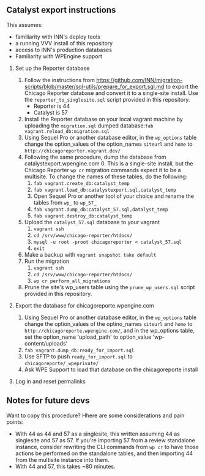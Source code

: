 ## Catalyst export instructions

This assumes:
- familiarity with INN's deploy tools
- a running VVV install of this repository
- access to INN's production databases
- Familiarity with WPEngine support

1. Set up the Reporter database
	1. Follow the instructions from https://github.com/INN/migration-scripts/blob/master/sql-utils/prepare_for_export.sql.md to export the Chicago Reporter database and convert it to a single-site install. Use the `reporter_to_singlesite.sql` script provided in this repository.
		- Reporter is 44
		- Catalyst is 57
	2. Install the Reporter database on your local vagrant machine by uploading the `migration.sql` dumped database:`fab vagrant.reload_db:migration.sql`
	3. Using Sequel Pro or another database editor, in the `wp_options` table change the option_values of the option_names `siteurl` and `home` to `http://chicagoreporter.vagrant.dev/`
	4. Following the same procedure, dump the database from catalystexport.wpengine.com
		0. This is a single-site install, but the Chicago Reporter `wp cr` migration commands expect it to be a multisite. To change the names of these tables, do the following:
		1. `fab vagrant.create_db:catalyst_temp`
		2. `fab vagrant.load_db:catalystexport.sql,catalyst_temp`
		3. Open Sequel Pro or another tool of your choice and rename the tables from `wp_` to `wp_57_`
		4. `fab vagrant.dump_db:catalyst_57.sql,datalyst_temp`
		5. `fab vagrant.destroy_db:catalyst_temp`
	5. Upload the `catalyst_57.sql` database to your vagrant
		1. `vagrant ssh`
		2. `cd /srv/www/chicago-reporter/htdocs/`
		3. `mysql -u root -proot chicagoreporter < catalyst_57.sql`
		4. `exit`
	6. Make a backup with `vagrant snapshot take default`
	4. Run the migration
		1. `vagrant ssh`
		2. `cd /srv/www/chicago-reporter/htdocs/`
		3. `wp cr perform_all_migrations `
	5. Prune the site's wp_users table using the `prune_wp_users.sql` script provided in this repository.

4. Export the database for chicagoreporte.wpengine.com
	1. Using Sequel Pro or another database editor, in the `wp_options` table change the option_values of the optino_names `siteurl` and `home` to `http://chicagoreporte.wpengine.com/`, and in the wp_options table, set the option_name 'upload_path' to option_value 'wp-content/uploads'
	2. `fab vagrant.dump_db:ready_for_import.sql`
	3. Use SFTP to push `ready_for_import.sql` to `chicagoreporte/_wpeprivate/`
	4. Ask WPE Support to load that database on the chicagoreporte install

5. Log in and reset permalinks


## Notes for future devs

Want to copy this procedure? Hhere are some considerations and pain points:

- With 44 as 44 and 57 as a singlesite, this written assuming 44 as singlesite and 57 as 57. If you're importing 57 from a review standalone instance, consider rewriting the CLI commands from `wp cr` to have those actions be performed on the standalone tables, and then importing 44 from the multisite instance into them.
- With 44 and 57, this takes ~80 minutes.

